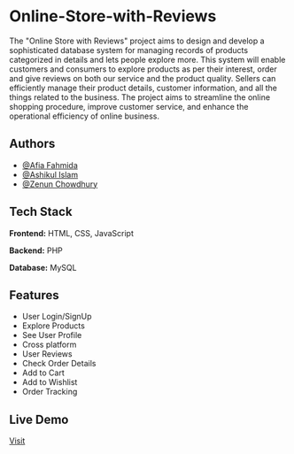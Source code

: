 
# Online-Store-with-Reviews

The "Online Store with Reviews" project aims to design and develop a sophisticated database system for managing records of products categorized in details and lets people explore more. This system will enable customers and consumers to explore products as per their interest, order and give reviews on both our service and the product quality. Sellers can efficiently manage their product details, customer information, and all the things related to the business. The project aims to streamline the online shopping procedure, improve customer service, and enhance the operational efficiency of online business.


## Authors

- [@Afia Fahmida](https://github.com/afiafahmida)
- [@Ashikul Islam](https://github.com/ashikulislamm)
- [@Zenun Chowdhury](https://www.facebook.com/profile.php?id=100009391418444)



## Tech Stack

**Frontend:** HTML, CSS, JavaScript

**Backend:** PHP

**Database:** MySQL

## Features

- User Login/SignUp
- Explore Products
- See User Profile
- Cross platform
- User Reviews
- Check Order Details
- Add to Cart
- Add to Wishlist
- Order Tracking


## Live Demo
[Visit](https://onlinestorereviews.000webhostapp.com/)


